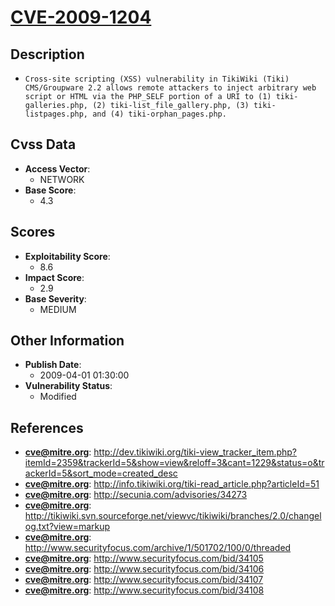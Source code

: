 
# [CVE-2009-1204](http://dev.tikiwiki.org/tiki-view_tracker_item.php?itemId=2359&trackerId=5&show=view&reloff=3&cant=1229&status=o&trackerId=5&sort_mode=created_desc)

## Description

- `Cross-site scripting (XSS) vulnerability in TikiWiki (Tiki) CMS/Groupware 2.2 allows remote attackers to inject arbitrary web script or HTML via the PHP_SELF portion of a URI to (1) tiki-galleries.php, (2) tiki-list_file_gallery.php, (3) tiki-listpages.php, and (4) tiki-orphan_pages.php.`

## Cvss Data

- **Access Vector**:
  - NETWORK
- **Base Score**:
  - 4.3

## Scores

- **Exploitability Score**:
  - 8.6
- **Impact Score**:
  - 2.9
- **Base Severity**:
  - MEDIUM

## Other Information

- **Publish Date**:
  - 2009-04-01 01:30:00
- **Vulnerability Status**:
  - Modified

## References

- **cve@mitre.org**: http://dev.tikiwiki.org/tiki-view_tracker_item.php?itemId=2359&trackerId=5&show=view&reloff=3&cant=1229&status=o&trackerId=5&sort_mode=created_desc
- **cve@mitre.org**: http://info.tikiwiki.org/tiki-read_article.php?articleId=51
- **cve@mitre.org**: http://secunia.com/advisories/34273
- **cve@mitre.org**: http://tikiwiki.svn.sourceforge.net/viewvc/tikiwiki/branches/2.0/changelog.txt?view=markup
- **cve@mitre.org**: http://www.securityfocus.com/archive/1/501702/100/0/threaded
- **cve@mitre.org**: http://www.securityfocus.com/bid/34105
- **cve@mitre.org**: http://www.securityfocus.com/bid/34106
- **cve@mitre.org**: http://www.securityfocus.com/bid/34107
- **cve@mitre.org**: http://www.securityfocus.com/bid/34108
